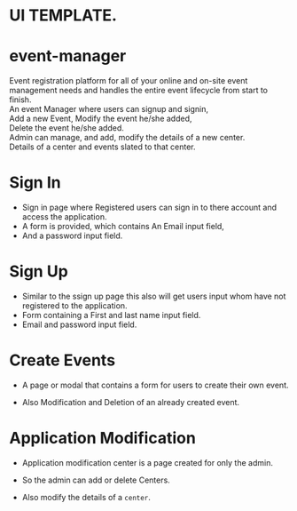 # UI TEMPLATE.
 # event-manager
 Event registration platform for all of your online and on-site event management needs and handles the entire event lifecycle from start     to finish.<br />
 An event Manager where users can signup and signin,<br />
 Add a new Event, Modify the event he/she added,<br />
 Delete the event he/she added.<br />
 Admin can manage, and add, modify the details of a new center.<br />
 Details of a center and events slated to that center.<br />


 # Sign In
  - Sign in page where Registered users can sign in to there account and access the application.
  - A form is provided, which contains An Email input field,
  - And a password input field.

 # Sign Up
 - Similar to the ssign up page this also will get users input whom have not registered to the application.
 - Form containing a First and last name input field.
 - Email and password input field.

 # Create Events
 - A page or modal that contains a form for users to create their own event.

 - Also Modification and Deletion of an already created event.

 # Application Modification

 - Application modification center is a page created for only the admin.
 - So the admin can add or delete Centers.

 - Also modify the details of a `center`.

